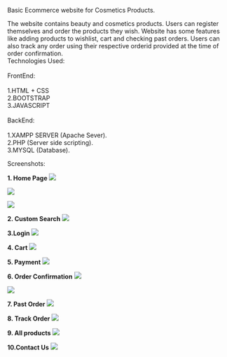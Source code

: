 Basic Ecommerce website for Cosmetics Products.

The website contains beauty and cosmetics products. Users can register themselves and order the products they wish.
Website has some features like adding products to wishlist, cart and checking past orders.
Users can also track any order using their respective orderid provided at the time of order confirmation.
<br>
Technologies Used:<br>
<br>
FrontEnd:<br>
<br>
1.HTML + CSS<br>
2.BOOTSTRAP<br>
3.JAVASCRIPT<br>
<br>
BackEnd:<br>
<br>
1.XAMPP SERVER (Apache Sever).<br>
2.PHP (Server side scripting).<br>
3.MYSQL (Database).<br>

Screenshots:

<b>1. Home Page</b>
![](images/1.png)

![](images/2.png)

![](images/3.png)

<b>2. Custom Search</b>
![](images/customsearch.png)

<b>3.Login</b>
![](images/login.png)

<b>4. Cart</b>
![](images/cart.png)

<b>5. Payment</b>
![](images/payment.png)

<b>6. Order Confirmation</b>
![](images/order1.png)

![](images/order2.png)

<b>7. Past Order</b>
![](images/pastorder.png)

<b>8. Track Order</b>
![](images/trackorder.png)

<b>9. All products</b>
![](images/products.png)

<b>10.Contact Us</b>
![](images/contactus.png)

